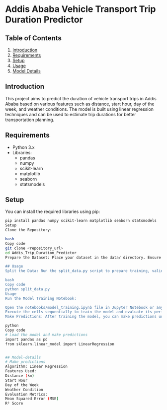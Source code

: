 
# Addis Ababa Vehicle Transport Trip Duration Predictor

## Table of Contents
1. [Introduction](#introduction)
2. [Requirements](#requirements)
3. [Setup](#setup)
4. [Usage](#usage)
5. [Model Details](#model-details)

## Introduction
This project aims to predict the duration of vehicle transport trips in Addis Ababa based on various features such as distance, start hour, day of the week, and weather conditions. The model is built using linear regression techniques and can be used to estimate trip durations for better transportation planning.

## Requirements
- Python 3.x
- Libraries:
  - pandas
  - numpy
  - scikit-learn
  - matplotlib
  - seaborn
  - statsmodels


## Setup
You can install the required libraries using pip:
```bash
pip install pandas numpy scikit-learn matplotlib seaborn statsmodels
Setup
Clone the Repository:

bash
Copy code
git clone <repository_url>
cd Addis_Trip_Duration_Predictor
Prepare the Dataset: Place your dataset in the data/ directory. Ensure it's in the CSV format and named processed_data.csv.

## Usage
Split the Data: Run the split_data.py script to prepare training, validation, and test sets:

bash
Copy code
python split_data.py
Usage
Run the Model Training Notebook:

Open the notebooks/model_training.ipynb file in Jupyter Notebook or any compatible environment.
Execute the cells sequentially to train the model and evaluate its performance.
Make Predictions: After training the model, you can make predictions using the trained model. Here's a quick example:

python
Copy code
# Load the model and make predictions
import pandas as pd
from sklearn.linear_model import LinearRegression


## Model-details
# Make predictions
Algorithm: Linear Regression
Features Used:
Distance (km)
Start Hour
Day of the Week
Weather Condition
Evaluation Metrics:
Mean Squared Error (MSE)
R² Score


